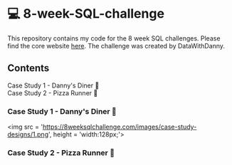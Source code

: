 # 💻 8-week-SQL-challenge
This repository contains my code for the 8 week SQL challenges. Please find the core website <a href = 'https://8weeksqlchallenge.com/'>here</a>. The challenge was created by DataWithDanny.

## Contents 
  
Case Study 1 - Danny's Diner 🧆<br>
Case Study 2 - Pizza Runner 🍕<br>


### Case Study 1 - Danny's Diner 🧆
<img src = 'https://8weeksqlchallenge.com/images/case-study-designs/1.png', height = 'width:128px;'>
                                                                                                
### Case Study 2 - Pizza Runner 🍕
